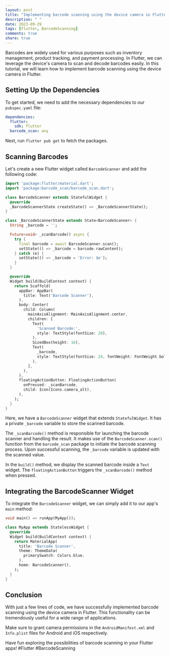 ```yaml
---
layout: post
title: "Implementing barcode scanning using the device camera in Flutter"
description: " "
date: 2023-09-29
tags: [Flutter, BarcodeScanning]
comments: true
share: true
---
```


Barcodes are widely used for various purposes such as inventory management, product tracking, and payment processing. In Flutter, we can leverage the device's camera to scan and decode barcodes easily. In this tutorial, we will learn how to implement barcode scanning using the device camera in Flutter.

## Setting Up the Dependencies

To get started, we need to add the necessary dependencies to our `pubspec.yaml` file:

```yaml
dependencies:
  flutter:
    sdk: flutter
  barcode_scan: any
```

Next, run `flutter pub get` to fetch the packages.

## Scanning Barcodes

Let's create a new Flutter widget called `BarcodeScanner` and add the following code:

```dart
import 'package:flutter/material.dart';
import 'package:barcode_scan/barcode_scan.dart';

class BarcodeScanner extends StatefulWidget {
  @override
  _BarcodeScannerState createState() => _BarcodeScannerState();
}

class _BarcodeScannerState extends State<BarcodeScanner> {
  String _barcode = '';

  Future<void> _scanBarcode() async {
    try {
      final barcode = await BarcodeScanner.scan();
      setState(() => _barcode = barcode.rawContent);
    } catch (e) {
      setState(() => _barcode = 'Error: $e');
    }
  }

  @override
  Widget build(BuildContext context) {
    return Scaffold(
      appBar: AppBar(
        title: Text('Barcode Scanner'),
      ),
      body: Center(
        child: Column(
          mainAxisAlignment: MainAxisAlignment.center,
          children: [
            Text(
              'Scanned Barcode:',
              style: TextStyle(fontSize: 20),
            ),
            SizedBox(height: 16),
            Text(
              _barcode,
              style: TextStyle(fontSize: 24, fontWeight: FontWeight.bold),
            ),
          ],
        ),
      ),
      floatingActionButton: FloatingActionButton(
        onPressed: _scanBarcode,
        child: Icon(Icons.camera_alt),
      ),
    );
  }
}
```

Here, we have a `BarcodeScanner` widget that extends `StatefulWidget`. It has a private `_barcode` variable to store the scanned barcode.

The `_scanBarcode()` method is responsible for launching the barcode scanner and handling the result. It makes use of the `BarcodeScanner.scan()` function from the `barcode_scan` package to initiate the barcode scanning process. Upon successful scanning, the `_barcode` variable is updated with the scanned value.

In the `build()` method, we display the scanned barcode inside a `Text` widget. The `floatingActionButton` triggers the `_scanBarcode()` method when pressed.

## Integrating the BarcodeScanner Widget

To integrate the `BarcodeScanner` widget, we can simply add it to our app's `main` method:

```dart
void main() => runApp(MyApp());

class MyApp extends StatelessWidget {
  @override
  Widget build(BuildContext context) {
    return MaterialApp(
      title: 'Barcode Scanner',
      theme: ThemeData(
        primarySwatch: Colors.blue,
      ),
      home: BarcodeScanner(),
    );
  }
}
```

## Conclusion

With just a few lines of code, we have successfully implemented barcode scanning using the device camera in Flutter. This functionality can be tremendously useful for a wide range of applications.

Make sure to grant camera permissions in the `AndroidManifest.xml` and `Info.plist` files for Android and iOS respectively.

Have fun exploring the possibilities of barcode scanning in your Flutter apps! #Flutter #BarcodeScanning